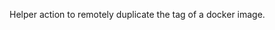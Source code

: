 <!--
SPDX-FileCopyrightText: 2020 Benedict Harcourt

SPDX-License-Identifier: BSD-2-Clause
-->

Helper action to remotely duplicate the tag of a docker image.
